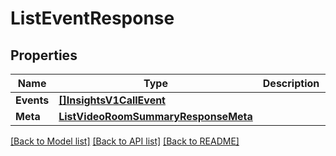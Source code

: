 # ListEventResponse

## Properties

Name | Type | Description | Notes
------------ | ------------- | ------------- | -------------
**Events** | [**[]InsightsV1CallEvent**](insights.v1.call.event.md) |  | [optional] 
**Meta** | [**ListVideoRoomSummaryResponseMeta**](ListVideoRoomSummaryResponse_meta.md) |  | [optional] 

[[Back to Model list]](../README.md#documentation-for-models) [[Back to API list]](../README.md#documentation-for-api-endpoints) [[Back to README]](../README.md)


